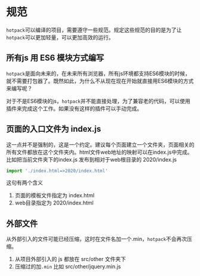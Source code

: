 # 规范

`hotpack`可以编译的项目，需要遵守一些规范。规定这些规范的目的是为了让`hotpack`可以更加轻量，可以更加高效的运行。

## 所有js 用 ES6 模块方式编写
`hotpack`是面向未来的，在未来所有浏览器，所有js环境都支持ES6模块的时候，就不需要打包器了。既然如此，为什么不从现在现在开始就直接用ES6模块的方式来编写呢？

对于不是ES6模块的js，`hotpack`并不能直接处理，为了兼容老的代码，可以使用插件来完成这个工作。如果没有这样的插件可以手动完成。

## 页面的入口文件为 index.js
这一点并不是强制的，这是一个约定。建议每个页面建立一个文件夹，页面相关的所有文件都放在这个文件夹内。html文件web地址的映射可以在index.js中完成。比如把当前文件夹下的index.js 发布到相对于web根目录的 2020/index.js
```js
import './index.html=>2020/index.html'
```
这句有两个含义
1. 页面的模板文件指定为 index.html
2. web目录指定为 2020/index.html

## 外部文件

从外部引入的文件可能已经压缩，这时在文件名加一个.min，`hotpack`不会再次压缩。

1. 从项目外部引入的 js 都放在 src/other 文件夹下
2. 压缩过的加`.min` 比如 src/other/jquery.min.js 



